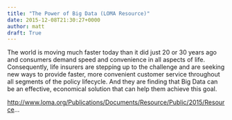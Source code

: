 ```yaml
---
title: "The Power of Big Data (LOMA Resource)"
date: 2015-12-08T21:30:27+0000
author: matt
draft: True
---
```

The world is moving much faster today than it did just 20 or 30 years ago and consumers demand speed and convenience in all aspects of life. Consequently, life insurers are stepping up to the challenge and are seeking new ways to provide faster, more convenient customer service throughout all segments of the policy lifecycle. And they are finding that Big Data can be an effective, economical solution that can help them achieve this goal.

http://www.loma.org/Publications/Documents/Resource/Public/2015/Resource...
